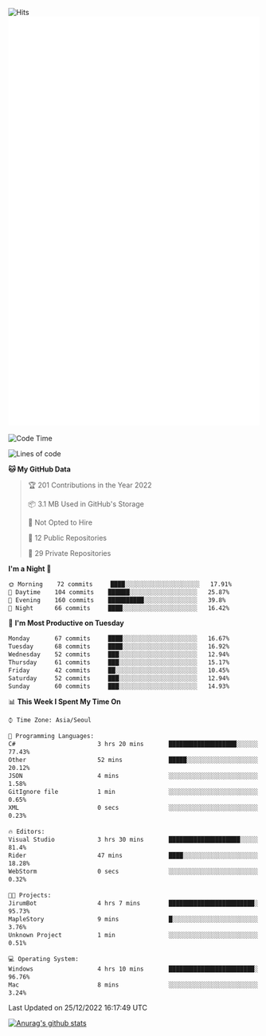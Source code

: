 ![Hits](https://hits.seeyoufarm.com/api/count/incr/badge.svg?url=https%3A%2F%2Fgithub.com%2Fkokose1234&count_bg=%2379C83D&title_bg=%23555555&icon=apple.svg&icon_color=%23E7E7E7&title=hits&edge_flat=false)
<br/>
![Metrics](https://github.com/kokose1234/kokose1234/blob/main/github-metrics.svg)

<!--START_SECTION:waka-->
![Code Time](http://img.shields.io/badge/Code%20Time-723%20hrs%2043%20mins-blue)

![Lines of code](https://img.shields.io/badge/From%20Hello%20World%20I%27ve%20Written-884%20Thousand%20lines%20of%20code-blue)

**🐱 My GitHub Data** 

> 🏆 201 Contributions in the Year 2022
 > 
> 📦 3.1 MB Used in GitHub's Storage 
 > 
> 🚫 Not Opted to Hire
 > 
> 📜 12 Public Repositories 
 > 
> 🔑 29 Private Repositories  
 > 
**I'm a Night 🦉** 

```text
🌞 Morning    72 commits     ████░░░░░░░░░░░░░░░░░░░░░   17.91% 
🌆 Daytime    104 commits    ██████░░░░░░░░░░░░░░░░░░░   25.87% 
🌃 Evening    160 commits    ██████████░░░░░░░░░░░░░░░   39.8% 
🌙 Night      66 commits     ████░░░░░░░░░░░░░░░░░░░░░   16.42%

```
📅 **I'm Most Productive on Tuesday** 

```text
Monday       67 commits     ████░░░░░░░░░░░░░░░░░░░░░   16.67% 
Tuesday      68 commits     ████░░░░░░░░░░░░░░░░░░░░░   16.92% 
Wednesday    52 commits     ███░░░░░░░░░░░░░░░░░░░░░░   12.94% 
Thursday     61 commits     ███░░░░░░░░░░░░░░░░░░░░░░   15.17% 
Friday       42 commits     ██░░░░░░░░░░░░░░░░░░░░░░░   10.45% 
Saturday     52 commits     ███░░░░░░░░░░░░░░░░░░░░░░   12.94% 
Sunday       60 commits     ███░░░░░░░░░░░░░░░░░░░░░░   14.93%

```


📊 **This Week I Spent My Time On** 

```text
⌚︎ Time Zone: Asia/Seoul

💬 Programming Languages: 
C#                       3 hrs 20 mins       ███████████████████░░░░░░   77.43% 
Other                    52 mins             █████░░░░░░░░░░░░░░░░░░░░   20.12% 
JSON                     4 mins              ░░░░░░░░░░░░░░░░░░░░░░░░░   1.58% 
GitIgnore file           1 min               ░░░░░░░░░░░░░░░░░░░░░░░░░   0.65% 
XML                      0 secs              ░░░░░░░░░░░░░░░░░░░░░░░░░   0.23%

🔥 Editors: 
Visual Studio            3 hrs 30 mins       ████████████████████░░░░░   81.4% 
Rider                    47 mins             ████░░░░░░░░░░░░░░░░░░░░░   18.28% 
WebStorm                 0 secs              ░░░░░░░░░░░░░░░░░░░░░░░░░   0.32%

🐱‍💻 Projects: 
JirumBot                 4 hrs 7 mins        ████████████████████████░   95.73% 
MapleStory               9 mins              █░░░░░░░░░░░░░░░░░░░░░░░░   3.76% 
Unknown Project          1 min               ░░░░░░░░░░░░░░░░░░░░░░░░░   0.51%

💻 Operating System: 
Windows                  4 hrs 10 mins       ████████████████████████░   96.76% 
Mac                      8 mins              ░░░░░░░░░░░░░░░░░░░░░░░░░   3.24%

```


 Last Updated on 25/12/2022 16:17:49 UTC
<!--END_SECTION:waka-->

[![Anurag's github stats](https://github-readme-stats.vercel.app/api?username=kokose1234&theme=dracula)](https://github.com/anuraghazra/github-readme-stats)



	
